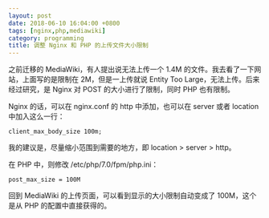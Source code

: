 ```yaml
---
layout: post
date: 2018-06-10 16:04:00 +0800
tags: [nginx,php,mediawiki]
category: programming
title: 调整 Nginx 和 PHP 的上传文件大小限制
---
```


之前迁移的 MediaWiki，有人提出说无法上传一个 1.4M 的文件。我去看了一下网站，上面写的是限制在 2M，但是一上传就说 Entity Too Large，无法上传。后来经过研究，是 Nginx 对 POST 的大小进行了限制，同时 PHP 也有限制。

Nginx 的话，可以在 nginx.conf 的 http 中添加，也可以在 server 或者 location 中加入这么一行：

```
client_max_body_size 100m;
```

我的建议是，尽量缩小范围到需要的地方，即 location > server > http。

在 PHP 中，则修改 /etc/php/7.0/fpm/php.ini：

```
post_max_size = 100M
```

回到 MediaWiki 的上传页面，可以看到显示的大小限制自动变成了 100M，这个是从 PHP 的配置中直接获得的。
